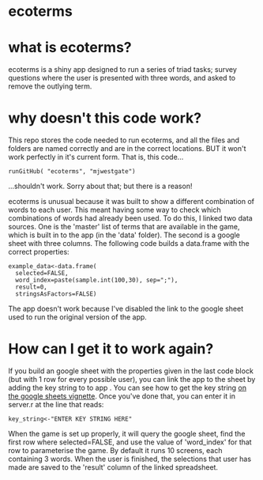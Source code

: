 ecoterms
==========

# what is ecoterms?
ecoterms is a shiny app designed to run a series of triad tasks; survey questions where the user is presented with three words, and asked to remove the outlying term. 

# why doesn't this code work?
This repo stores the code needed to run ecoterms, and all the files and folders are named correctly and are in the correct locations. BUT it won't work perfectly in it's current form. That is, this code...
```
runGitHub( "ecoterms", "mjwestgate")
```
...shouldn't work. Sorry about that; but there is a reason!

ecoterms is unusual because it was built to show a different combination of words to each user. This meant having some way to check which combinations of words had already been used. To do this, I linked two data sources. One is the 'master' list of terms that are available in the game, which is built in to the app (in the 'data' folder). The second is a google sheet with three columns. The following code builds a data.frame with the correct properties:

```
example_data<-data.frame(
  selected=FALSE,
  word_index=paste(sample.int(100,30), sep=";"),
  result=0,
  stringsAsFactors=FALSE)
```

The app doesn't work because I've disabled the link to the google sheet used to run the original version of the app.

# How can I get it to work again?
If you build an google sheet with the properties given in the last code block (but with 1 row for every possible user), you can link the app to the sheet by adding the key string to to app . You can see how to get the key string [on the google sheets vignette](https://cran.r-project.org/web/packages/googlesheets/vignettes/basic-usage.html#register-a-sheet). Once you've done that, you can enter it in server.r at the line that reads:

```
key_string<-"ENTER KEY STRING HERE"
```

When the game is set up properly, it will query the google sheet, find the first row where selected=FALSE, and use the value of 'word_index' for that row to parameterise the game. By default it runs 10 screens, each containing 3 words. When the user is finished, the selections that user has made are saved to the 'result' column of the linked spreadsheet.